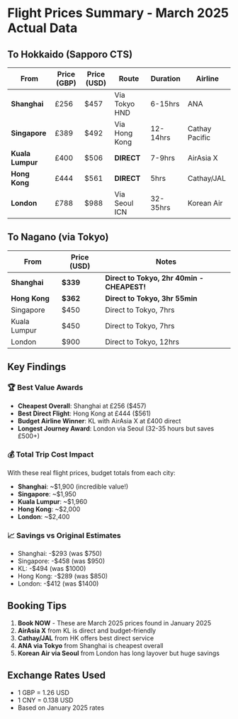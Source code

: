 # Flight Prices Summary - March 2025 Actual Data

## To Hokkaido (Sapporo CTS)

| From | Price (GBP) | Price (USD) | Route | Duration | Airline |
|------|-------------|-------------|-------|----------|---------|
| **Shanghai** | £256 | $457 | Via Tokyo HND | 6-15hrs | ANA |
| **Singapore** | £389 | $492 | Via Hong Kong | 12-14hrs | Cathay Pacific |
| **Kuala Lumpur** | £400 | $506 | **DIRECT** | 7-9hrs | AirAsia X |
| **Hong Kong** | £444 | $561 | **DIRECT** | 5hrs | Cathay/JAL |
| **London** | £788 | $988 | Via Seoul ICN | 32-35hrs | Korean Air |

## To Nagano (via Tokyo)

| From | Price (USD) | Notes |
|------|-------------|-------|
| **Shanghai** | **$339** | **Direct to Tokyo, 2hr 40min - CHEAPEST!** |
| **Hong Kong** | **$362** | **Direct to Tokyo, 3hr 55min** |
| Singapore | $450 | Direct to Tokyo, 7hrs |
| Kuala Lumpur | $450 | Direct to Tokyo, 7hrs |
| London | $900 | Direct to Tokyo, 12hrs |

## Key Findings

### 🏆 Best Value Awards
- **Cheapest Overall**: Shanghai at £256 ($457)
- **Best Direct Flight**: Hong Kong at £444 ($561) 
- **Budget Airline Winner**: KL with AirAsia X at £400 direct
- **Longest Journey Award**: London via Seoul (32-35 hours but saves £500+)

### 💰 Total Trip Cost Impact
With these real flight prices, budget totals from each city:
- **Shanghai**: ~$1,900 (incredible value!)
- **Singapore**: ~$1,950
- **Kuala Lumpur**: ~$1,960
- **Hong Kong**: ~$2,000
- **London**: ~$2,400

### 📈 Savings vs Original Estimates
- Shanghai: -$293 (was $750)
- Singapore: -$458 (was $950)
- KL: -$494 (was $1000)
- Hong Kong: -$289 (was $850)
- London: -$412 (was $1400)

## Booking Tips
1. **Book NOW** - These are March 2025 prices found in January 2025
2. **AirAsia X** from KL is direct and budget-friendly
3. **Cathay/JAL** from HK offers best direct service
4. **ANA via Tokyo** from Shanghai is cheapest overall
5. **Korean Air via Seoul** from London has long layover but huge savings

## Exchange Rates Used
- 1 GBP = 1.26 USD
- 1 CNY = 0.138 USD
- Based on January 2025 rates